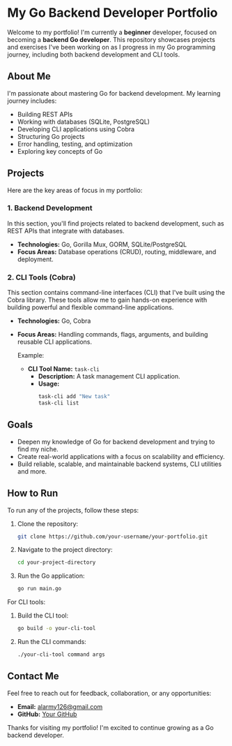 # My Go Backend Developer Portfolio

Welcome to my portfolio! I'm currently a **beginner** developer, focused on becoming a **backend Go developer**. This repository showcases projects and exercises I've been working on as I progress in my Go programming journey, including both backend development and CLI tools.

## About Me

I'm passionate about mastering Go for backend development. My learning journey includes:

- Building REST APIs
- Working with databases (SQLite, PostgreSQL)
- Developing CLI applications using Cobra
- Structuring Go projects
- Error handling, testing, and optimization
- Exploring key concepts of Go

## Projects

Here are the key areas of focus in my portfolio:

### 1. **Backend Development**
In this section, you'll find projects related to backend development, such as REST APIs that integrate with databases.

- **Technologies:** Go, Gorilla Mux, GORM, SQLite/PostgreSQL
- **Focus Areas:** Database operations (CRUD), routing, middleware, and deployment.

### 2. **CLI Tools (Cobra)**
This section contains command-line interfaces (CLI) that I've built using the Cobra library. These tools allow me to gain hands-on experience with building powerful and flexible command-line applications.

- **Technologies:** Go, Cobra
- **Focus Areas:** Handling commands, flags, arguments, and building reusable CLI applications.
  
  Example:
  - **CLI Tool Name:** `task-cli`
    - **Description:** A task management CLI application.
    - **Usage:** 
      ```bash
      task-cli add "New task"
      task-cli list
      ```

## Goals

- Deepen my knowledge of Go for backend development and trying to find my niche.
- Create real-world applications with a focus on scalability and efficiency.
- Build reliable, scalable, and maintainable backend systems, CLI utilities and more.

## How to Run

To run any of the projects, follow these steps:

1. Clone the repository: 
   ```bash
   git clone https://github.com/your-username/your-portfolio.git
   ```
2. Navigate to the project directory:
   ```bash
   cd your-project-directory
   ```
3. Run the Go application:
   ```bash
   go run main.go
   ```

For CLI tools:
1. Build the CLI tool:
   ```bash
   go build -o your-cli-tool
   ```
2. Run the CLI commands:
   ```bash
   ./your-cli-tool command args
   ```

## Contact Me

Feel free to reach out for feedback, collaboration, or any opportunities:

- **Email:** alarmy126@gmail.com
- **GitHub:** [Your GitHub](https://github.com/Uranury)

Thanks for visiting my portfolio! I'm excited to continue growing as a Go backend developer.
```
